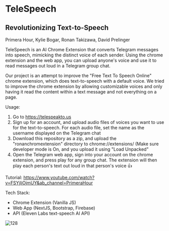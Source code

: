 <h1>TeleSpeech</h1>
<h2>Revolutionizing Text-to-Speech </h2>

Primera Hour, Kylie Bogar, Ronan Takizawa, David Prelinger

TeleSpeech is an AI Chrome Extension that converts Telegram messages into speech, mimicking the distinct voice of each sender. Using the chrome extension and the web app, you can upload anyone's voice and use it to read messages out loud in a Telegram group chat. 

Our project is an attempt to improve the "Free Text To Speech Online" chrome extension, which does text-to-speech with a default voice. We tried to improve the chrome extension by allowing customizable voices and only having it read the content within a text message and not everything on a page. 

Usage:

1. Go to https://telespeakto.us
2. Sign up for an account, and upload audio files of voices you want to use for the text-to-speech. For each audio file, set the name as the username displayed on the Telegram chat
3. Download this repository as a zip, and upload the "ronanchromextension" directory to chrome://extensions/ (Make sure developer mode is On, and you upload it using "Load Unpacked"
4. Open the Telegram web app, sign into your account on the chrome extension, and press play for any group chat. The extension will then play each person's text out loud in that person's voice 👍

Tutorial: https://www.youtube.com/watch?v=FSYjliOjmUY&ab_channel=PrimeraHour

Tech Stack: 
- Chrome Extension (Vanilla JS)
- Web App (NextJS, Bootstrap, Firebase)
- API (Eleven Labs text-speech AI API)


![128](https://github.com/David-Prelinger/hackharvard/assets/71115970/984bc810-4442-4a57-b1da-b0c56f33401b)
